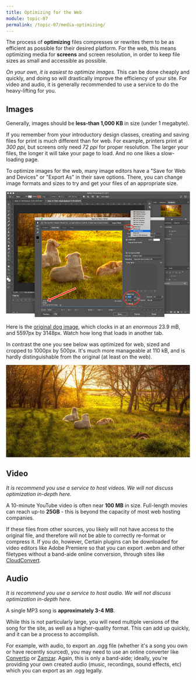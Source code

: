 ```yaml
---
title: Optimizing for the Web
module: topic-07
permalink: /topic-07/media-optimizing/
---
```


<div class="divider-heading"></div>

The process of **optimizing** files compresses or rewrites them to be as efficient as possible for their desired platform. For the web, this means optimizing media for **screens** and screen resolution, in order to keep file sizes as small and accessible as possible.

_On your own, it is easiest to optimize images._ This can be done cheaply and quickly, and doing so will drastically improve the efficiency of your site. For video and audio, it is generally recommended to use a service to do the heavy-lifting for you.


## Images
Generally, images should be **less-than 1,000 KB** in size (under 1 megabyte).

If you remember from your introductory design classes, creating and saving files for print is much different than for web. For example, printers print at _300 ppi_, but screens only need _72 ppi_ for proper resolution. The larger your files, the longer it will take your page to load. And no one likes a slow-loading page.

To optimize images for the web, many image editors have a "Save for Web and Devices" or "Export As" in their save options. There, you can change image formats and sizes to try and get your files of an appropriate size.

<img src="../img/save-imgs-for-web.jpg" alt="Image of 'Save for Web' dialogue in Photoshop CC" title="Save for Web" width="1000" height="auto" style="border: none" />

Here is the <a href="https://images.pexels.com/photos/241828/pexels-photo-241828.jpeg" target="_blank">original dog image</a>, which clocks in at an _enormous_ 23.9 mB, and 5597px by 3148px. Watch how long that loads in another tab.

In contrast the one you see below was optimized for web, sized and cropped to 1000px by 500px. It's much more manageable at 110 kB, and is hardly distinguishable from the original (at least on the web).

<img src="../img/dogs-in-field.jpeg" alt="An image dogs laying in a field while the sun sets" title="Dogs in a Sunlit Field" width="1000px" height="auto" />


<div class="divider-pg"></div>


## Video
_It is recommend you use a service to host videos. We will not discuss optimization in-depth here._

A 10-minute YouTube video is often near **100 MB** in size. Full-length movies can reach up-to **25GB** - this is beyond the capacity of most web hosting companies.

If these files from other sources, you likely will not have access to the original file, and therefore will not be able to correctly re-format or compress it. If you do, however, Certain plugins can be downloaded for video editors like Adobe Premiere so that you can export .webm and other filetypes without a band-aide online conversion, through sites like [CloudConvert](https://cloudconvert.com/).


<div class="divider-pg"></div>


## Audio
_It is recommend you use a service to host audio. We will not discuss optimization in-depth here._

A single MP3 song is **approximately 3-4 MB**.

While this is not particularly large, you will need multiple versions of the song for the site, as well as a higher-quality format. This can add up quickly, and it can be a process to accomplish.

For example, with audio, to export an .ogg file (whether it's a song you own or have recently sourced), you may need to use an online converter like [Convertio](https://convertio.co/mp3-ogg/) or [Zamzar](http://www.zamzar.com/convert/mp3-to-ogg/). Again, this is only a band-aide; ideally, you're providing your own created audio (music, recordings, sound effects, etc) which you can export as an .ogg legally.
